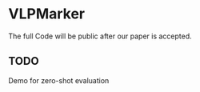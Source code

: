 # VLPMarker
The full Code will be public after our paper is accepted.

## TODO
Demo for zero-shot evaluation


